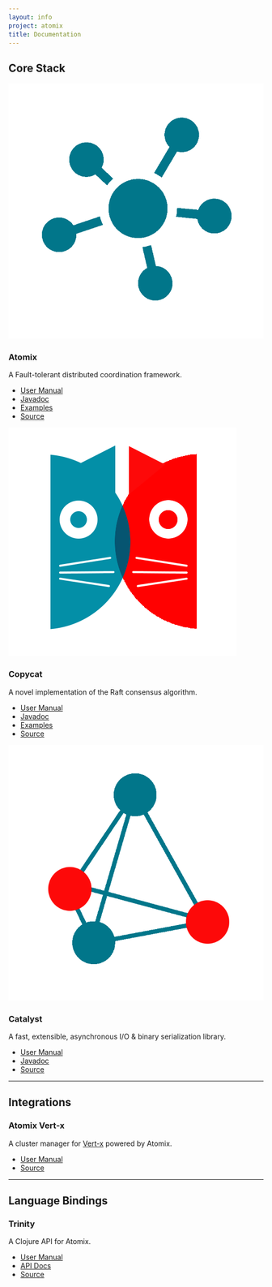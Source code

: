 ```yaml
---
layout: info
project: atomix
title: Documentation
---
```


<div class="documentation">
  <div class="row">
    <div class="col-sm-3">
      <h2><span id="core-stack"></span>Core Stack</h2>
    </div>
    <div class="col-sm-9">
      <div class="row">
        <div class="col-sm-4 project">
          <div class="logo-heading"><img src="/assets/img/atomix.png" /><h3>Atomix</h3></div>
          <p>A Fault-tolerant distributed coordination framework.</p>
          <ul>
            <li><a href="/atomix/docs">User Manual</a></li>
            <li><a href="/atomix/api/latest">Javadoc</a></li>
            <li><a href="https://github.com/atomix/atomix/tree/master/examples">Examples</a></li>
            <li><a href="https://github.com/atomix/atomix">Source</a></li>
          </ul>
        </div>
        <div class="col-sm-4 project">
          <div class="logo-heading"><img src="/assets/img/copycat.png" /><h3>Copycat</h3></div>
          <p>A novel implementation of the Raft consensus algorithm.</p>
          <ul>
            <li><a href="/copycat/docs">User Manual</a></li>
            <li><a href="/copycat/api/latest">Javadoc</a></li>
            <li><a href="https://github.com/atomix/copycat/tree/master/examples">Examples</a></li>
            <li><a href="https://github.com/atomix/copycat">Source</a></li>
          </ul>
        </div>
        <div class="col-sm-4 project">
          <div class="logo-heading"><img src="/assets/img/catalyst.png" /><h3>Catalyst</h3></div>
          <p>A fast, extensible, asynchronous I/O & binary serialization library.</p>
          <ul>
            <li><a href="/catalyst/docs">User Manual</a></li>
            <li><a href="/catalyst/api/latest">Javadoc</a></li>
            <li><a href="https://github.com/atomix/catalyst">Source</a></li>
          </ul>
        </div>
      </div>
    </div>
  </div>
  <hr>
  <div class="row">
    <div class="col-sm-3">
      <h2><span id="integrations"></span>Integrations</h2>
    </div>
    <div class="col-sm-9">
      <div class="row">
        <div class="col-sm-4 project">
          <h3>Atomix Vert-x</h3>
          <p>A cluster manager for <a href="http://vertx.io">Vert-x</a> powered by Atomix.</p>
          <ul>
            <li><a href="https://github.com/atomix/atomix-vertx/blob/master/README.md#atomix-vertx-cluster-manager">User Manual</a></li>
            <li><a href="https://github.com/atomix/atomix-vertx">Source</a></li>
          </ul>
        </div>
      </div>
    </div>
  </div>
  <hr>
  <div class="row">
    <div class="col-sm-3">
      <h2><span id="bindings"></span>Language Bindings</h2>
    </div>
    <div class="col-sm-9">
      <div class="row">
        <div class="col-sm-4 project">
          <h3>Trinity</h3>
          <p>A Clojure API for Atomix.</p>
          <ul>
            <li><a href="https://github.com/atomix/trinity/blob/master/README.md#trinity">User Manual</a></li>
            <li><a href="/trinity/docs/">API Docs</a></li>
            <li><a href="https://github.com/atomix/trinity">Source</a></li>
          </ul>
        </div>
      </div>
    </div>
  </div>
</div>
